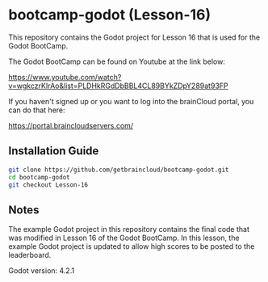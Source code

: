 # bootcamp-godot (Lesson-16)

This repository contains the Godot project for Lesson 16 that is used for the Godot BootCamp.

The Godot BootCamp can be found on Youtube at the link below:

https://www.youtube.com/watch?v=wgkczrKIrAo&list=PLDHkRGdDbBBL4CL89BYkZDpY289at93FP


If you haven't signed up or you want to log into the brainCloud portal, you can do that here:

https://portal.braincloudservers.com/


## Installation Guide

```bash
git clone https://github.com/getbraincloud/bootcamp-godot.git
cd bootcamp-godot
git checkout Lesson-16
```

## Notes

The example Godot project in this repository contains the final code that was modified in Lesson 16 of the Godot BootCamp. In this lesson, the example Godot project is updated to allow high scores to be posted to the leaderboard.

Godot version: 4.2.1
